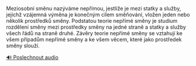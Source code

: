 
Meziosobní směnu nazýváme nepřímou, jestliže je mezi statky a služby, jejichž vzájemná výměna je konečným cílem směňování, vložen jeden nebo několik prostředků směny. Podstatou teorie nepřímé směny je studium rozdělení směny mezi prostředky směny na jedné straně a statky a služby všech řádů na straně druhé. Závěry teorie nepřímé směny se vztahují ke všem případům nepřímé směny a ke všem věcem, které jako prostředek směny slouží.

[🔊 Poslechnout audio](/data/7-paragraphs/audio/chapter_73/para_004-Meziosobn-smnu-nazvme-nepmou-jestlie-je-me.mp3)
